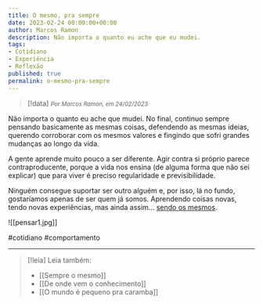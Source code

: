 ```yaml
---
title: O mesmo, pra sempre
date: 2023-02-24 00:00:00+00:00
author: Marcos Ramon
description: Não importa o quanto eu ache que eu mudei.
tags:
- Cotidiano
- Experiência
- Reflexão
published: true
permalink: o-mesmo-pra-sempre
---
```

> [!data] <small><i>Por Marcos Ramon, em 24/02/2023</i></small>

Não importa o quanto eu ache que mudei. No final, continuo sempre pensando basicamente as mesmas coisas, defendendo as mesmas ideias, querendo corroborar com os mesmos valores e fingindo que sofri grandes mudanças ao longo da vida.

A gente aprende muito pouco a ser diferente. Agir contra si próprio parece contraproducente, porque a vida nos ensina (de alguma forma que não sei explicar) que para viver é preciso regularidade e previsibilidade.

Ninguém consegue suportar ser outro alguém e, por isso, lá no fundo, gostaríamos apenas de ser quem já somos. Aprendendo coisas novas, tendo novas experiências, mas ainda assim... [sendo os mesmos](https://marcosramon.net/a-realidade-e-nos-mesmos).

![[pensar1.jpg]]

#cotidiano #comportamento 

---
> [!leia] Leia também:
> - [[Sempre o mesmo]]
> - [[De onde vem o conhecimento]]
> - [[O mundo é pequeno pra caramba]]
